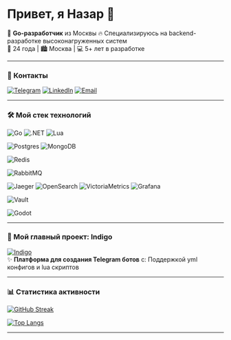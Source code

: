 # Привет, я Назар 👋
🚀 **Go-разработчик** из Москвы
🔥 Специализируюсь на backend-разработке высоконагруженных систем  
🎯 24 года | 🏙️ Москва | 💻 5+ лет в разработке

---

### 🤝 Контакты
[![Telegram](https://img.shields.io/badge/Telegram-2CA5E0?style=for-the-badge&logo=telegram&logoColor=white)](https://t.me/envyloup)
[![LinkedIn](https://img.shields.io/badge/LinkedIn-0077B5?style=for-the-badge&logo=linkedin&logoColor=white)](https://linkedin.com/in/your-profile)
[![Email](https://img.shields.io/badge/Gmail-D14836?style=for-the-badge&logo=gmail&logoColor=white)](mailto:your.email@gmail.com)

---

### 🛠️ Мой стек технологий
![Go](https://img.shields.io/badge/Go-00ADD8?style=for-the-badge&logo=go&logoColor=white)
![.NET](https://img.shields.io/badge/.NET-512BD4?style=for-the-badge&logo=dotnet&logoColor=white)
![Lua](https://img.shields.io/badge/Lua-2C2D72?style=for-the-badge&logo=lua&logoColor=white)

![Postgres](https://img.shields.io/badge/PostgreSQL-316192?style=for-the-badge&logo=postgresql&logoColor=white)
![MongoDB](https://img.shields.io/badge/MongoDB-4EA94B?style=for-the-badge&logo=mongodb&logoColor=white)

![Redis](https://img.shields.io/badge/Redis-DC382D?style=for-the-badge&logo=redis&logoColor=white)

![RabbitMQ](https://img.shields.io/badge/RabbitMQ-FF6600?style=for-the-badge&logo=rabbitmq&logoColor=white)

![Jaeger](https://img.shields.io/badge/Jaeger-3C5CFF?style=for-the-badge&logo=jaeger&logoColor=white)
![OpenSearch](https://img.shields.io/badge/OpenSearch-005EB8?style=for-the-badge&logo=opensearch&logoColor=white)
![VictoriaMetrics](https://img.shields.io/badge/VictoriaMetrics-3D87E1?style=for-the-badge&logo=victoriametrics&logoColor=white)
![Grafana](https://img.shields.io/badge/Grafana-F46800?style=for-the-badge&logo=grafana&logoColor=white)

![Vault](https://img.shields.io/badge/Vault-000000?style=for-the-badge&logo=vault&logoColor=white)

![Godot](https://img.shields.io/badge/Godot-478CBF?style=for-the-badge&logo=godot-engine&logoColor=white)

---

<!--
### 🎮 Godot Игры
[![Godot Projects](https://img.shields.io/badge/Explore_My_Godot_Projects-478CBF?style=for-the-badge&logo=godot-engine)]()
-->

### 🚀 Мой главный проект: Indigo
[![Indigo](https://github-readme-stats.vercel.app/api/pin/?username=End1essRage&repo=indigo&theme=dark)](https://github.com/End1essRage/indigo)  
✨ **Платформа для создания Telegram ботов** с:
Поддержкой yml конфигов и lua скриптов

---

### 📊 Статистика активности
[![GitHub Streak](https://streak-stats.demolab.com?user=End1essRage&theme=dark)](https://git.io/streak-stats)

[![Top Langs](https://github-readme-stats.vercel.app/api/top-langs/?username=End1essRage&layout=compact&theme=dark)](https://github.com/anuraghazra/github-readme-stats)

---

<!--
**End1essRage/End1essRage** is a ✨ _special_ ✨ repository because its `README.md` (this file) appears on your GitHub profile.

Here are some ideas to get you started:

- 🔭 I’m currently working on ...
- 🌱 I’m currently learning ...
- 👯 I’m looking to collaborate on ...
- 🤔 I’m looking for help with ...
- 💬 Ask me about ...
- 📫 How to reach me: ...
- 😄 Pronouns: ...
- ⚡ Fun fact: ...
-->
